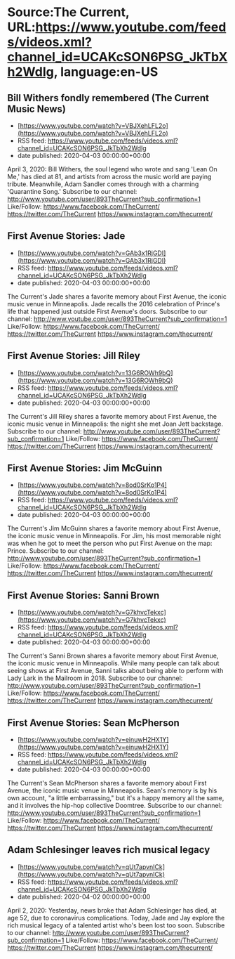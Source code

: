 # Source:The Current, URL:https://www.youtube.com/feeds/videos.xml?channel_id=UCAKcSON6PSG_JkTbXh2WdIg, language:en-US

## Bill Withers fondly remembered (The Current Music News)
 - [https://www.youtube.com/watch?v=VBJXehLFL2o](https://www.youtube.com/watch?v=VBJXehLFL2o)
 - RSS feed: https://www.youtube.com/feeds/videos.xml?channel_id=UCAKcSON6PSG_JkTbXh2WdIg
 - date published: 2020-04-03 00:00:00+00:00

April 3, 2020: Bill Withers, the soul legend who wrote and sang 'Lean On Me,' has died at 81, and artists from across the music world are paying tribute. Meanwhile, Adam Sandler comes through with a charming 'Quarantine Song.'
Subscribe to our channel:
http://www.youtube.com/user/893TheCurrent?sub_confirmation=1
Like/Follow:
https://www.facebook.com/TheCurrent/
https://twitter.com/TheCurrent
https://www.instagram.com/thecurrent/

## First Avenue Stories: Jade
 - [https://www.youtube.com/watch?v=GAb3x1RjGDI](https://www.youtube.com/watch?v=GAb3x1RjGDI)
 - RSS feed: https://www.youtube.com/feeds/videos.xml?channel_id=UCAKcSON6PSG_JkTbXh2WdIg
 - date published: 2020-04-03 00:00:00+00:00

The Current's Jade shares a favorite memory about First Avenue, the iconic music venue in Minneapolis. Jade recalls the 2016 celebration of Prince's life that happened just outside First Avenue's doors.
Subscribe to our channel:
http://www.youtube.com/user/893TheCurrent?sub_confirmation=1
Like/Follow:
https://www.facebook.com/TheCurrent/
https://twitter.com/TheCurrent
https://www.instagram.com/thecurrent/

## First Avenue Stories: Jill Riley
 - [https://www.youtube.com/watch?v=13G6ROWh9bQ](https://www.youtube.com/watch?v=13G6ROWh9bQ)
 - RSS feed: https://www.youtube.com/feeds/videos.xml?channel_id=UCAKcSON6PSG_JkTbXh2WdIg
 - date published: 2020-04-03 00:00:00+00:00

The Current's Jill Riley shares a favorite memory about First Avenue, the iconic music venue in Minneapolis: the night she met Joan Jett backstage.
Subscribe to our channel:
http://www.youtube.com/user/893TheCurrent?sub_confirmation=1
Like/Follow:
https://www.facebook.com/TheCurrent/
https://twitter.com/TheCurrent
https://www.instagram.com/thecurrent/

## First Avenue Stories: Jim McGuinn
 - [https://www.youtube.com/watch?v=8od0SrKo1P4](https://www.youtube.com/watch?v=8od0SrKo1P4)
 - RSS feed: https://www.youtube.com/feeds/videos.xml?channel_id=UCAKcSON6PSG_JkTbXh2WdIg
 - date published: 2020-04-03 00:00:00+00:00

The Current's Jim McGuinn shares a favorite memory about First Avenue, the iconic music venue in Minneapolis. For Jim, his most memorable night was when he got to meet the person who put First Avenue on the map: Prince.
Subscribe to our channel:
http://www.youtube.com/user/893TheCurrent?sub_confirmation=1
Like/Follow:
https://www.facebook.com/TheCurrent/
https://twitter.com/TheCurrent
https://www.instagram.com/thecurrent/

## First Avenue Stories: Sanni Brown
 - [https://www.youtube.com/watch?v=G7khvcTekxc](https://www.youtube.com/watch?v=G7khvcTekxc)
 - RSS feed: https://www.youtube.com/feeds/videos.xml?channel_id=UCAKcSON6PSG_JkTbXh2WdIg
 - date published: 2020-04-03 00:00:00+00:00

The Current's Sanni Brown shares a favorite memory about First Avenue, the iconic music venue in Minneapolis. While many people can talk about seeing shows at First Avenue, Sanni talks about being able to perform with Lady Lark in the Mailroom in 2018.
Subscribe to our channel:
http://www.youtube.com/user/893TheCurrent?sub_confirmation=1
Like/Follow:
https://www.facebook.com/TheCurrent/
https://twitter.com/TheCurrent
https://www.instagram.com/thecurrent/

## First Avenue Stories: Sean McPherson
 - [https://www.youtube.com/watch?v=einuwH2HX1Y](https://www.youtube.com/watch?v=einuwH2HX1Y)
 - RSS feed: https://www.youtube.com/feeds/videos.xml?channel_id=UCAKcSON6PSG_JkTbXh2WdIg
 - date published: 2020-04-03 00:00:00+00:00

The Current's Sean McPherson shares a favorite memory about First Avenue, the iconic music venue in Minneapolis. Sean's memory is by his own account, "a little embarrassing," but it's a happy memory all the same, and it involves the hip-hop collective Doomtree.
Subscribe to our channel:
http://www.youtube.com/user/893TheCurrent?sub_confirmation=1
Like/Follow:
https://www.facebook.com/TheCurrent/
https://twitter.com/TheCurrent
https://www.instagram.com/thecurrent/

## Adam Schlesinger leaves rich musical legacy
 - [https://www.youtube.com/watch?v=qUt7apvnICk](https://www.youtube.com/watch?v=qUt7apvnICk)
 - RSS feed: https://www.youtube.com/feeds/videos.xml?channel_id=UCAKcSON6PSG_JkTbXh2WdIg
 - date published: 2020-04-02 00:00:00+00:00

April 2, 2020: Yesterday, news broke that Adam Schlesinger has died, at age 52, due to coronavirus complications. Today, Jade and Jay explore the rich musical legacy of a talented artist who's been lost too soon.
Subscribe to our channel:
http://www.youtube.com/user/893TheCurrent?sub_confirmation=1
Like/Follow:
https://www.facebook.com/TheCurrent/
https://twitter.com/TheCurrent
https://www.instagram.com/thecurrent/

